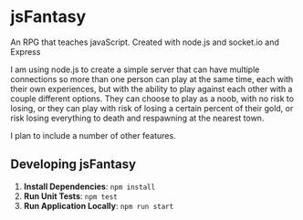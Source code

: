 # jsFantasy
An RPG that teaches javaScript.  Created with node.js and socket.io and Express

I am using node.js to create a simple server that can have multiple connections so more than one person can play at the same time, each 
with their own experiences, but with the ability to play against each other with a couple different options.  They can choose to
play as a noob, with no risk to losing, or they can play with risk of losing a certain percent of their gold, or risk losing everything
to death and respawning at the nearest town.

I plan to include a number of other features.


## Developing jsFantasy

1. **Install Dependencies**: `npm install`
2. **Run Unit Tests**: `npm test`
3. **Run Application Locally**: `npm run start`